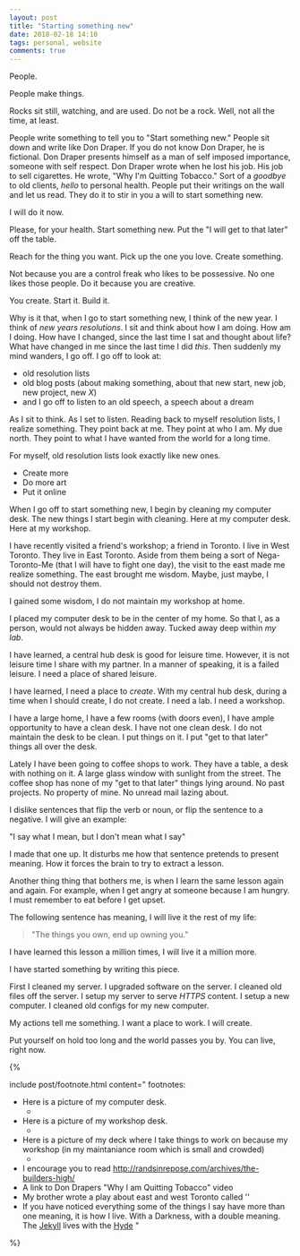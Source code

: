 ```yaml
---
layout: post
title: "Starting something new"
date: 2018-02-18 14:10
tags: personal, website
comments: true
---
```


People.

People make things.

Rocks sit still, watching, and are used. Do not be a rock. Well, not all the time, at least.

People write something to tell you to "Start something new." People sit down and write like Don Draper. If you do not know Don Draper, he is fictional. Don Draper presents himself as a man of self imposed importance, someone with self respect. Don Draper wrote when he lost his job. His job to sell cigarettes. He wrote, "Why I'm Quitting Tobacco." Sort of a _goodbye_ to old clients, _hello_ to personal health. People put their writings on the wall and let us read. They do it to stir in you a will to start something new.

I will do it now.

Please, for your health. Start something new. Put the "I will get to that later" off the table.

Reach for the thing you want. Pick up the one you love. Create something.

Not because you are a control freak who likes to be possessive. No one likes those people. Do it because you are creative.

You create. Start it. Build it.

Why is it that, when I go to start something new, I think of the new year. I think of _new_ _years_ _resolutions_. I sit and think about how I am doing. How am I doing. How have I changed, since the last time I sat and thought about life? What have changed in me since the last time I did _this_. Then suddenly my mind wanders, I go off. I go off to look at:

- old resolution lists
- old blog posts (about making something, about that new start, new job, new project, new _X_)
- and I go off to listen to an old speech, a speech about a dream

As I sit to think. As I set to listen. Reading back to myself resolution lists, I realize something. They point back at me. They point at who I am. My due north. They point to what I have wanted from the world for a long time.

For myself, old resolution lists look exactly like new ones.

- Create more
- Do more art
- Put it online

When I go off to start something new, I begin by cleaning my computer desk. The new things I start begin with cleaning. Here at my computer desk. Here at my workshop.

I have recently visited a friend's workshop; a friend in Toronto. I live in West Toronto. They live in East Toronto. Aside from them being a sort of Nega-Toronto-Me (that I will have to fight one day), the visit to the east made me realize something. The east brought me wisdom. Maybe, just maybe, I should not destroy them.

I gained some wisdom, I do not maintain my workshop at home.

I placed my computer desk to be in the center of my home. So that I, as a person, would not always be hidden away. Tucked away deep within _my_ _lab_.

I have learned, a central hub desk is good for leisure time. However, it is not leisure time I share with my partner. In a manner of speaking, it is a failed leisure. I need a place of shared leisure.

I have learned, I need a place to _create_. With my central hub desk, during a time when I should create, I do not create. I need a lab. I need a workshop.

I have a large home, I have a few rooms (with doors even), I have ample opportunity to have a clean desk.
I have not one clean desk. I do not maintain the desk to be clean. I put things on it. I put "get to that later" things all over the desk.

Lately I have been going to coffee shops to work. They have a table, a desk with nothing on it. A large glass window with sunlight from the street. The coffee shop has none of my "get to that later" things lying around. No past projects. No property of mine. No unread mail lazing about.

I dislike sentences that flip the verb or noun, or flip the sentence to a negative. I will give an example:

"I say what I mean, but I don't mean what I say"

I made that one up. It disturbs me how that sentence pretends to present meaning. How it forces the brain to try to extract a lesson.

Another thing thing that bothers me, is when I learn the same lesson again and again. For example, when I get angry at someone because I am hungry. I must remember to eat before I get upset.

The following sentence has meaning, I will live it the rest of my life:

> "The things you own, end up owning you."

I have learned this lesson a million times, I will live it a million more.

I have started something by writing this piece.

First I cleaned my server. I upgraded software on the server. I cleaned old files off the server. I setup my server to serve _HTTPS_ content. I setup a new computer. I cleaned old configs for my new computer.

My actions tell me something. I want a place to work. I will create.

Put yourself on hold too long and the world passes you by. You can live, right now.

{%

include post/footnote.html content="
footnotes:

- Here is a picture of my computer desk.
  - ![]()
- Here is a picture of my workshop desk.
  - ![]()
- Here is a picture of my deck where I take things to work on because my workshop (in my maintaniance room which is small and crowded)
  - ![]()
- I encourage you to read http://randsinrepose.com/archives/the-builders-high/
- A link to Don Drapers \"Why I am Quitting Tobacco\" video
- My brother wrote a play about east and west Toronto called ''
- If you have noticed everything some of the things I say have more than one meaning, it is how I live. With a Darkness, with a double meaning. The [Jekyll](https://jekyllrb.com/docs/sites/) lives with the [Hyde](https://maps.google.ca/maps?q=hyde+park+toronto)
"

%}
